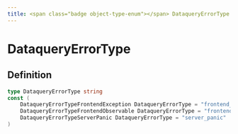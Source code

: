 ```yaml
---
title: <span class="badge object-type-enum"></span> DataqueryErrorType
---
```

# <span class="badge object-type-enum"></span> DataqueryErrorType

## Definition

```go
type DataqueryErrorType string
const (
	DataqueryErrorTypeFrontendException DataqueryErrorType = "frontend_exception"
	DataqueryErrorTypeFrontendObservable DataqueryErrorType = "frontend_observable"
	DataqueryErrorTypeServerPanic DataqueryErrorType = "server_panic"
)

```

